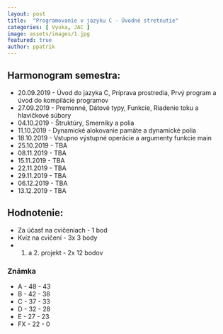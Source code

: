 ```yaml
---
layout: post
title:  "Programovanie v jazyku C - Úvodné stretnutie"
categories: [ Vyuka, JAC ]
image: assets/images/1.jpg
featured: true
author: ppatrik
---
```


## Harmonogram semestra:
* 20.09.2019 - Úvod do jazyka C, Príprava prostredia, Prvý program a úvod do kompilácie programov
* 27.09.2019 - Premenné, Dátové typy, Funkcie, Riadenie toku a hlavičkové súbory
* 04.10.2019 - Štruktúry, Smerníky a polia
* 11.10.2019 - Dynamické alokovanie pamäte a dynamické polia
* 18.10.2019 - Vstupno výstupné operácie a argumenty funkcie main
* 25.10.2019 - TBA
* 08.11.2019 - TBA
* 15.11.2019 - TBA
* 22.11.2019 - TBA
* 29.11.2019 - TBA
* 06.12.2019 - TBA
* 13.12.2019 - TBA


## Hodnotenie:
* Za účasť na cvičeniach - 1 bod
* Kvíz na cvičení - 3x 3 body
* 1. a 2. projekt - 2x 12 bodov

### Známka
* A - 48 - 43
* B - 42 - 38
* C - 37 - 33
* D - 32 - 28
* E - 27 - 23
* FX - 22 - 0
